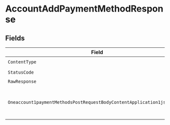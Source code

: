 # AccountAddPaymentMethodResponse


## Fields

| Field                                                                                                                                                                                     | Type                                                                                                                                                                                      | Required                                                                                                                                                                                  | Description                                                                                                                                                                               |
| ----------------------------------------------------------------------------------------------------------------------------------------------------------------------------------------- | ----------------------------------------------------------------------------------------------------------------------------------------------------------------------------------------- | ----------------------------------------------------------------------------------------------------------------------------------------------------------------------------------------- | ----------------------------------------------------------------------------------------------------------------------------------------------------------------------------------------- |
| `ContentType`                                                                                                                                                                             | *string*                                                                                                                                                                                  | :heavy_check_mark:                                                                                                                                                                        | N/A                                                                                                                                                                                       |
| `StatusCode`                                                                                                                                                                              | *int*                                                                                                                                                                                     | :heavy_check_mark:                                                                                                                                                                        | N/A                                                                                                                                                                                       |
| `RawResponse`                                                                                                                                                                             | [*http.Response](https://pkg.go.dev/net/http#Response)                                                                                                                                    | :heavy_minus_sign:                                                                                                                                                                        | N/A                                                                                                                                                                                       |
| `Oneaccount1paymentMethodsPostRequestBodyContentApplication1jsonSchema`                                                                                                                   | [*shared.Oneaccount1paymentMethodsPostRequestBodyContentApplication1jsonSchemaOutput](../../models/shared/oneaccount1paymentmethodspostrequestbodycontentapplication1jsonschemaoutput.md) | :heavy_minus_sign:                                                                                                                                                                        | The payment method was successfully added                                                                                                                                                 |